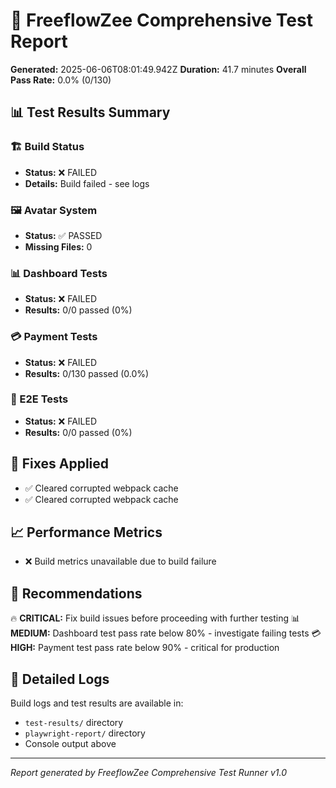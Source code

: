 
# 🧪 FreeflowZee Comprehensive Test Report

**Generated:** 2025-06-06T08:01:49.942Z
**Duration:** 41.7 minutes
**Overall Pass Rate:** 0.0% (0/130)

## 📊 Test Results Summary

### 🏗️ Build Status
- **Status:** ❌ FAILED
- **Details:** Build failed - see logs

### 🖼️ Avatar System
- **Status:** ✅ PASSED
- **Missing Files:** 0

### 📊 Dashboard Tests
- **Status:** ❌ FAILED
- **Results:** 0/0 passed (0%)

### 💳 Payment Tests
- **Status:** ❌ FAILED
- **Results:** 0/130 passed (0.0%)

### 🧪 E2E Tests
- **Status:** ❌ FAILED
- **Results:** 0/0 passed (0%)

## 🔧 Fixes Applied

- ✅ Cleared corrupted webpack cache
- ✅ Cleared corrupted webpack cache

## 📈 Performance Metrics

- ❌ Build metrics unavailable due to build failure

## 🎯 Recommendations

🔥 **CRITICAL:** Fix build issues before proceeding with further testing
📊 **MEDIUM:** Dashboard test pass rate below 80% - investigate failing tests
💳 **HIGH:** Payment test pass rate below 90% - critical for production

## 📄 Detailed Logs

Build logs and test results are available in:
- `test-results/` directory
- `playwright-report/` directory
- Console output above

---
*Report generated by FreeflowZee Comprehensive Test Runner v1.0*
